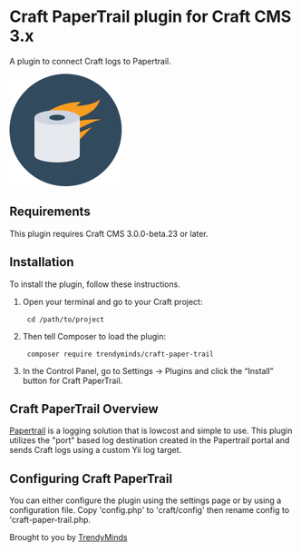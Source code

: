 # Craft PaperTrail plugin for Craft CMS 3.x

A plugin to connect Craft logs to Papertrail.

![Screenshot](resources/img/plugin-logo.svg)

## Requirements

This plugin requires Craft CMS 3.0.0-beta.23 or later.

## Installation

To install the plugin, follow these instructions.

1. Open your terminal and go to your Craft project:

        cd /path/to/project

2. Then tell Composer to load the plugin:

        composer require trendyminds/craft-paper-trail

3. In the Control Panel, go to Settings → Plugins and click the “Install” button for Craft PaperTrail.

## Craft PaperTrail Overview

[Papertrail](https://www.papertrail.com/) is a logging solution that is lowcost and simple to use. This plugin utilizes the "port" based log destination created in the Papertrail portal and sends Craft logs using a custom Yii log target.

## Configuring Craft PaperTrail
You can either configure the plugin using the settings page or by using a configuration file.
Copy 'config.php' to 'craft/config' then rename config to 'craft-paper-trail.php.

Brought to you by [TrendyMinds](https://trendyminds.com)
